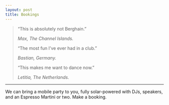 ```yaml
---
layout: post
title: Bookings
---
```


<blockquote>
<p>“This is absolutely not Berghain.”</p>
<cite>Max, The Channel Islands.</cite>
<p>“The most fun I’ve ever had in a club.”</p>
<cite>Bastian, Germany.</cite>
<p>“This makes me want to dance now.”</p>
<cite>Letitia, The Netherlands.</cite>
</blockquote>

<hr>

We can bring a mobile party to you, fully solar-powered with DJs, speakers, and an Espresso Martini or two. Make a booking.
